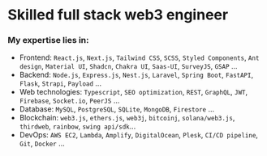# Skilled full stack web3 engineer

### My expertise lies in:
- Frontend: `React.js`, `Next.js`, `Tailwind CSS`, `SCSS`, `Styled Components`, `Ant design`, `Material UI`, `Shadcn`, `Chakra UI`, `Saas-UI`, `SurveyJS`, `GSAP` ...
- Backend: `Node.js`, `Express.js`, `Nest.js`, `Laravel`, `Spring Boot`, `FastAPI`, `Flask`, `Strapi`, `Payload` ...
- Web technologies: `Typescript`, `SEO optimization`, `REST`, `GraphQL`, `JWT`, `Firebase`, `Socket.io`, `PeerJS` ...
- Database: `MySQL`, `PostgreSQL`, `SQLite`, `MongoDB`, `Firestore` ...
- Blockchain: `web3.js`, `ethers.js`, `web3j`, `bitcoinj`, `solana/web3.js`, `thirdweb`, `rainbow`, `swing api/sdk`...
- DevOps: `AWS EC2`, `Lambda`, `Amplify`, `DigitalOcean`, `Plesk`, `CI/CD pipeline`, `Git`, `Docker` ...
